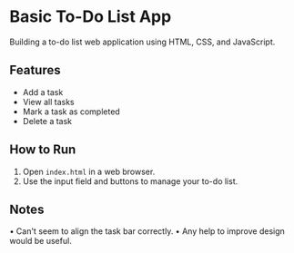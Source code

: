 # Basic To-Do List App

Building a to-do list web application using HTML, CSS, and JavaScript.

## Features
- Add a task
- View all tasks
- Mark a task as completed
- Delete a task

## How to Run
1. Open `index.html` in a web browser.
2. Use the input field and buttons to manage your to-do list.

## Notes
• Can't seem to align the task bar correctly.
• Any help to improve design would be useful.
